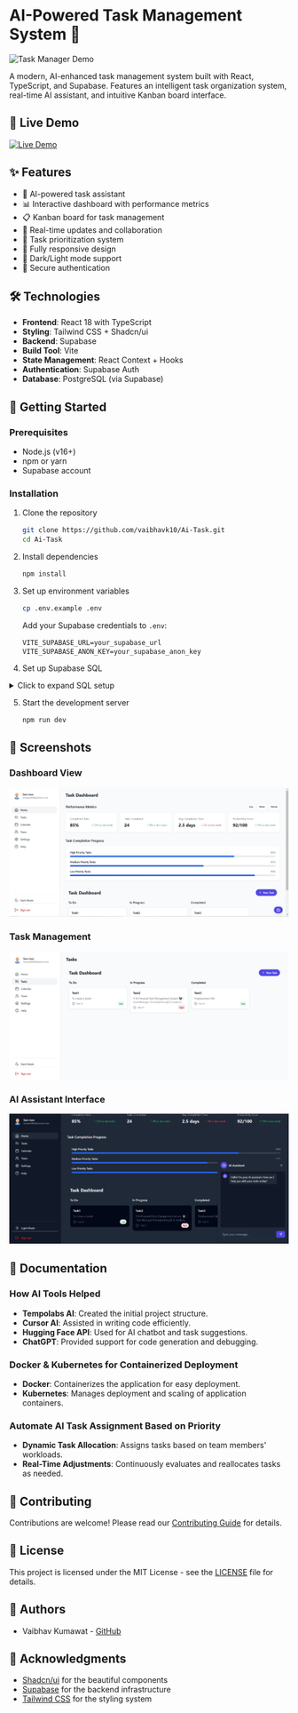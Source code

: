 # AI-Powered Task Management System 🤖

![Task Manager Demo](demo.gif)

A modern, AI-enhanced task management system built with React, TypeScript, and Supabase. Features an intelligent task organization system, real-time AI assistant, and intuitive Kanban board interface.

## 🌟 Live Demo

[![Live Demo](https://img.shields.io/badge/Live-Demo-indigo.svg?style=for-the-badge)](https://ai-task-six.vercel.app/)

## ✨ Features

- 🤖 AI-powered task assistant
- 📊 Interactive dashboard with performance metrics
- 📋 Kanban board for task management
- 🔄 Real-time updates and collaboration
- 🎯 Task prioritization system
- 📱 Fully responsive design
- 🌙 Dark/Light mode support
- 🔐 Secure authentication

## 🛠️ Technologies

- **Frontend**: React 18 with TypeScript
- **Styling**: Tailwind CSS + Shadcn/ui
- **Backend**: Supabase
- **Build Tool**: Vite
- **State Management**: React Context + Hooks
- **Authentication**: Supabase Auth
- **Database**: PostgreSQL (via Supabase)

## 🚀 Getting Started

### Prerequisites
- Node.js (v16+)
- npm or yarn
- Supabase account

### Installation
1. Clone the repository
   ```bash
   git clone https://github.com/vaibhavk10/Ai-Task.git
   cd Ai-Task
   ```
2. Install dependencies
   ```bash
   npm install
   ```
3. Set up environment variables
   ```bash
   cp .env.example .env
   ```
   Add your Supabase credentials to `.env`:
   ```env
   VITE_SUPABASE_URL=your_supabase_url
   VITE_SUPABASE_ANON_KEY=your_supabase_anon_key
   ```
4. Set up Supabase SQL
<details>
<summary>Click to expand SQL setup</summary>

```sql
-- Drop existing table and policies
drop policy if exists "Enable read access for all users" on public.tasks;
drop policy if exists "Enable insert access for all users" on public.tasks;
drop policy if exists "Enable update access for all users" on public.tasks;
drop policy if exists "Enable delete access for all users" on public.tasks;
drop table if exists public.tasks;

create table public.tasks (
  id uuid default gen_random_uuid() primary key,
  title text not null,
  description text,
  status text not null default 'todo',
  due_date timestamp with time zone,
  assignee_id uuid references auth.users(id),
  created_by uuid references auth.users(id),
  created_at timestamp with time zone default now(),
  updated_at timestamp with time zone default now(),
  priority text default 'medium',
  comments_count integer default 0
);

-- Enable RLS
alter table public.tasks enable row level security;

-- Create policies
create policy "Users can view their own tasks"
  on public.tasks for select
  using (auth.uid() = created_by or auth.uid() = assignee_id);

create policy "Users can create tasks"
  on public.tasks for insert
  with check (auth.uid() = created_by);

create policy "Users can update their own tasks"
  on public.tasks for update
  using (auth.uid() = created_by);

create policy "Users can delete their own tasks"
  on public.tasks for delete
  using (auth.uid() = created_by);
```  

</details>

5. Start the development server
   ```bash
   npm run dev
   ```

## 📱 Screenshots

### Dashboard View
![Dashboard](src/ss/dashboard.jpg)

### Task Management
![Tasks](src/ss/tasks.jpg)

### AI Assistant Interface
![AI Assistant](src/ss/ai.jpg)

## 📄 Documentation

### How AI Tools Helped
- **Tempolabs AI**: Created the initial project structure.
- **Cursor AI**: Assisted in writing code efficiently.
- **Hugging Face API**: Used for AI chatbot and task suggestions.
- **ChatGPT**: Provided support for code generation and debugging.

### Docker & Kubernetes for Containerized Deployment
- **Docker**: Containerizes the application for easy deployment.
- **Kubernetes**: Manages deployment and scaling of application containers.

### Automate AI Task Assignment Based on Priority
- **Dynamic Task Allocation**: Assigns tasks based on team members' workloads.
- **Real-Time Adjustments**: Continuously evaluates and reallocates tasks as needed.

## 🤝 Contributing
Contributions are welcome! Please read our [Contributing Guide](CONTRIBUTING.md) for details.

## 📄 License
This project is licensed under the MIT License - see the [LICENSE](LICENSE) file for details.

## 👥 Authors
- Vaibhav Kumawat - [GitHub](https://github.com/vaibhavk10/Ai-Task)

## 🙏 Acknowledgments
- [Shadcn/ui](https://ui.shadcn.com/) for the beautiful components
- [Supabase](https://supabase.io/) for the backend infrastructure
- [Tailwind CSS](https://tailwindcss.com/) for the styling system

